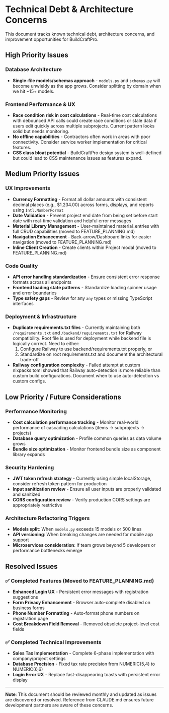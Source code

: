 # Technical Debt & Architecture Concerns

This document tracks known technical debt, architecture concerns, and improvement opportunities for BuildCraftPro.

## High Priority Issues

### Database Architecture
- **Single-file models/schemas approach** - `models.py` and `schemas.py` will become unwieldy as the app grows. Consider splitting by domain when we hit ~15+ models.

### Frontend Performance & UX
- **Race condition risk in cost calculations** - Real-time cost calculations with debounced API calls could create race conditions or stale data if users edit quickly across multiple subprojects. Current pattern looks solid but needs monitoring.
- **No offline capabilities** - Contractors often work in areas with poor connectivity. Consider service worker implementation for critical features.
- **CSS class bloat potential** - BuildCraftPro design system is well-defined but could lead to CSS maintenance issues as features expand.

## Medium Priority Issues

### UX Improvements
- **Currency Formatting** - Format all dollar amounts with consistent decimal places (e.g., $1,234.00) across forms, displays, and reports using `Intl.NumberFormat`
- **Date Validation** - Prevent project end date from being set before start date with real-time validation and helpful error messages
- **Material Library Management** - User-maintained material_entries with full CRUD capabilities (moved to FEATURE_PLANNING.md)
- **Navigation Enhancement** - Back-arrow/Dashboard links for easier navigation (moved to FEATURE_PLANNING.md)
- **Inline Client Creation** - Create clients within Project modal (moved to FEATURE_PLANNING.md)

### Code Quality
- **API error handling standardization** - Ensure consistent error response formats across all endpoints
- **Frontend loading state patterns** - Standardize loading spinner usage and error boundaries
- **Type safety gaps** - Review for any `any` types or missing TypeScript interfaces

### Deployment & Infrastructure
- **Duplicate requirements.txt files** - Currently maintaining both `/requirements.txt` and `/backend/requirements.txt` for Railway compatibility. Root file is used for deployment while backend file is logically correct. Need to either:
  1. Configure Railway to use backend/requirements.txt properly, or
  2. Standardize on root requirements.txt and document the architectural trade-off
- **Railway configuration complexity** - Failed attempt at custom nixpacks.toml showed that Railway auto-detection is more reliable than custom build configurations. Document when to use auto-detection vs custom configs.

## Low Priority / Future Considerations

### Performance Monitoring
- **Cost calculation performance tracking** - Monitor real-world performance of cascading calculations (items → subprojects → projects)
- **Database query optimization** - Profile common queries as data volume grows
- **Bundle size optimization** - Monitor frontend bundle size as component library expands

### Security Hardening
- **JWT token refresh strategy** - Currently using simple localStorage, consider refresh token pattern for production
- **Input sanitization review** - Ensure all user inputs are properly validated and sanitized
- **CORS configuration review** - Verify production CORS settings are appropriately restrictive

### Architecture Refactoring Triggers
- **Models split**: When `models.py` exceeds 15 models or 500 lines
- **API versioning**: When breaking changes are needed for mobile app support
- **Microservices consideration**: If team grows beyond 5 developers or performance bottlenecks emerge

## Resolved Issues

### ✅ Completed Features (Moved to FEATURE_PLANNING.md)
- **Enhanced Login UX** - Persistent error messages with registration suggestions
- **Form Privacy Enhancement** - Browser auto-complete disabled on business forms
- **Phone Number Formatting** - Auto-format phone numbers on registration page
- **Cost Breakdown Field Removal** - Removed obsolete project-level cost fields

### ✅ Completed Technical Improvements
- **Sales Tax Implementation** - Complete 6-phase implementation with company/project settings
- **Database Precision** - Fixed tax rate precision from NUMERIC(5,4) to NUMERIC(6,6)
- **Login Error UX** - Replace fast-disappearing toasts with persistent error display

---

**Note**: This document should be reviewed monthly and updated as issues are discovered or resolved. Reference from CLAUDE.md ensures future development partners are aware of these concerns.